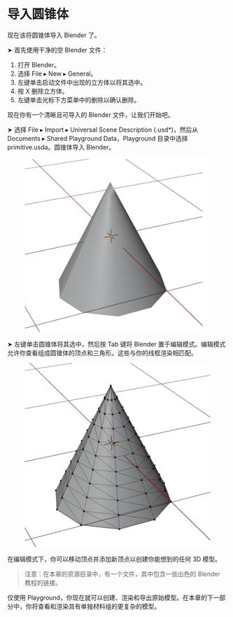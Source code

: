 # 导入圆锥体

现在该将圆锥体导入 Blender 了。

➤ 首先使用干净的空 Blender 文件：

1. 打开 Blender。
2. 选择 File ▸ New ▸ General。
3. 左键单击启动文件中出现的立方体以将其选中。
4. 按 X 删除立方体。
5. 左键单击光标下方菜单中的删除以确认删除。

现在你有一个清晰且可导入的 Blender 文件，让我们开始吧。

➤ 选择 File ▸ Import ▸ Universal Scene Description (.usd\*)，然后从 Documents ▸ Shared Playground Data，Playground 目录中选择 primitive.usda。圆锥体导入 Blender。

<figure><img src="../../../.gitbook/assets/image (8).png" alt=""><figcaption></figcaption></figure>

➤ 左键单击圆锥体将其选中，然后按 Tab 键将 Blender 置于编辑模式。编辑模式允许你查看组成圆锥体的顶点和三角形。这些与你的线框渲染相匹配。

<figure><img src="../../../.gitbook/assets/image (1) (1).png" alt=""><figcaption></figcaption></figure>

在编辑模式下，你可以移动顶点并添加新顶点以创建你能想到的任何 3D 模型。

> 注意：在本章的资源目录中，有一个文件，其中包含一些出色的 Blender 教程的链接。

仅使用 Playground，你现在就可以创建、渲染和导出原始模型。在本章的下一部分中，你将查看和渲染具有单独材料组的更复杂的模型。
